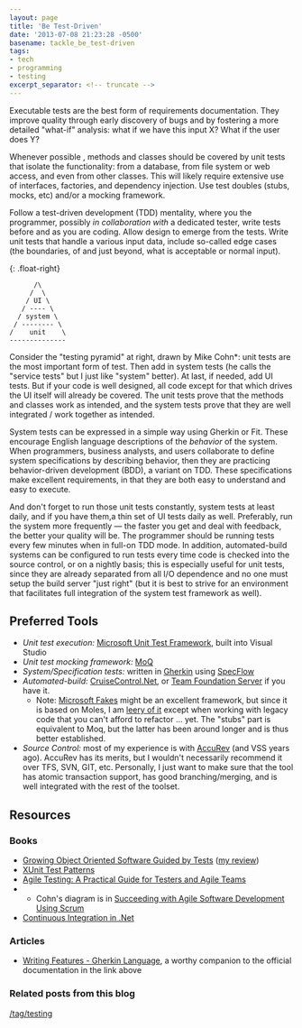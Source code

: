 ```yaml
---
layout: page
title: 'Be Test-Driven'
date: '2013-07-08 21:23:28 -0500'
basename: tackle_be_test-driven
tags:
- tech
- programming
- testing
excerpt_separator: <!-- truncate -->
---
```


Executable tests are the best form of requirements documentation. They improve
quality through early discovery of bugs and by fostering a more detailed
"what-if" analysis: what if we have this input X? What if the user does Y?

<!-- truncate -->

Whenever possible , methods and classes should be covered by unit tests that
isolate the functionality: from a database, from file system or web access, and
even from other classes. This will likely require extensive use of interfaces,
factories, and dependency injection. Use test doubles (stubs, mocks, etc) and/or
a mocking framework.

Follow a test-driven development (TDD) mentality, where you the programmer,
possibly _in collaboration with_ a dedicated tester, write tests before and as
you are coding. Allow design to emerge from the tests. Write unit tests that
handle a various input data, include so-called edge cases (the boundaries, of
and just beyond, what is acceptable or normal input).

{: .float-right}
```none
      /\
     /  \
    / UI \
   / ---- \
  / system \
 / -------- \
/    unit    \
--------------
```

Consider the "testing pyramid" at right, drawn by Mike Cohn*: unit tests are the
most important form of test. Then add in system tests (he calls the "service
tests" but I just like "system" better). At last, if needed, add UI tests. But
if your code is well designed, all code except for that which drives the UI
itself will already be covered. The unit tests prove that the methods and
classes work as intended, and the system tests prove that they are well
integrated / work together as intended.


System tests can be expressed in a simple way using Gherkin or Fit. These
encourage English language descriptions of the _behavior_ of the system. When
programmers, business analysts, and users collaborate to define system
specifications by describing behavior, then they are practicing behavior-driven
development (BDD), a variant on TDD. These specifications make excellent
requirements, in that they are both easy to understand and easy to execute.

And don't forget to run those unit tests constantly, system tests at least
daily, and if you have them,a thin set of UI tests daily as well. Preferably,
run the system more frequently &mdash; the faster you get and deal with
feedback, the better your quality will be. The programmer should be running
tests every few minutes when in full-on TDD mode. In addition, automated-build
systems can be configured to run tests every time code is checked into the
source control, or on a nightly basis; this is especially useful for unit tests,
since they are already separated from all I/O dependence and no one must setup
the build server "just right" (but it is best to strive for an environment that
facilitates full integration of the system test framework as well).

## Preferred Tools

* _Unit test execution:_ [Microsoft Unit Test Framework](http://msdn.microsoft.com/en-us/library/dd264975.aspx), built into Visual Studio
* _Unit test mocking framework:_ [MoQ](http://code.google.com/p/moq/)
* _System/Specification tests:_ written in [Gherkin](https://github.com/cucumber/cucumber/wiki/Gherkin) using [SpecFlow](http://www.specflow.org/specflownew/)
* _Automated-build:_ [CruiseControl.Net](http://www.cruisecontrolnet.org/), or [Team Foundation Server](http://msdn.microsoft.com/en-us/magazine/jj721597.aspx) if you have it.
    * Note: [Microsoft Fakes](http://msdn.microsoft.com/en-us/library/hh549175.aspx) might be an excellent framework, but since it is based on Moles, I am [leery of it](/archive/2012/04/moles-no-longer-fit-for-unit-tests.html) except when working with legacy code that you can't afford to refactor &hellip; yet. The "stubs" part is equivalent to Moq, but the latter has been around longer and is thus better established.
* _Source Control:_ most of my experience is with [AccuRev](http://www.accurev.com/) (and VSS years ago). AccuRev has its merits, but I wouldn't necessarily recommend it over TFS, SVN, GIT, etc. Personally, I just want to make sure that the tool has atomic transaction support, has good branching/merging, and is well integrated with the rest of the toolset.

## Resources

### Books

* [Growing Object Oriented Software Guided by Tests](http://www.growing-object-oriented-software.com/) ([my review](/archive/2012/05/review-growing-object-oriented-software-guided-by-tests.html))
* [XUnit Test Patterns](http://xunitpatterns.com/)
* [Agile Testing: A Practical Guide for Testers and Agile Teams](http://www.agiletester.ca/)
* * Cohn's diagram is in [Succeeding with Agile Software Development Using Scrum](http://www.succeedingwithagile.com/)
* [Continuous Integration in .Net](http://www.manning.com/kawalerowicz/)

### Articles

* [Writing Features - Gherkin Language](http://docs.behat.org/guides/1.gherkin.html), a worthy companion to the official documentation in the link above

### Related posts from this blog

[/tag/testing](/tag/testing)
